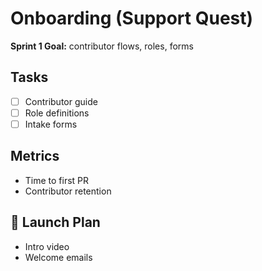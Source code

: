 # Onboarding (Support Quest)

**Sprint 1 Goal:** contributor flows, roles, forms

## Tasks
- [ ] Contributor guide
- [ ] Role definitions
- [ ] Intake forms

## Metrics
- Time to first PR
- Contributor retention

## 🚀 Launch Plan
- Intro video
- Welcome emails

